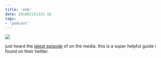 ```yaml
---
title: 'otm'
date: 201802151333.16
tags:
- 'podcast'
---
```


![](https://bhh.sh/pub/photos/IMG_20180215_121947.jpg)

just heard the [latest
episode](https://www.wnyc.org/story/safety-net-just-got-a-little-less-safe)
of on the media. this is a super helpful guide i found on their twitter.


